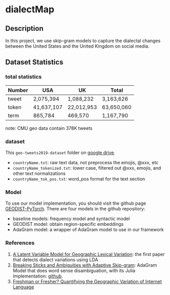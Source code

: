 # dialectMap

## Description

In this project, we use skip-gram models to capture the dialectal changes between the United States and the United Kingdom on social media.

## Dataset Statistics

### total statistics

| Number 	| USA 	| UK 	| Total 	|
|--------	|------------	|------------	|------------	|
| tweet 	| 2,075,394 	| 1,088,232 	| 3,163,626 	|
| token 	| 41,637,107 	| 22,012,953 	| 63,650,060 	|
| term 	| 865,784 	| 469,570 	| 1,167,790 	|

note: CMU geo data contain 378K tweets

### dataset

This `geo-tweets2019-dataset` folder on [google drive](https://drive.google.com/drive/folders/1FHk2x0nk_hCNf8fcGL0XNNep-mvo_BXX?usp=sharing).

- `countryName.txt`: raw text data, not preprocess the emojis, @xxx, etc
- `countryName_tokenized.txt`: lower case, filtered out @xxx, emojis, and other text normalizations
- `countryName_tok_pos.txt`: word_pos format for the text section

### Model

To use our model implementation, you should visit the github page [GEODIST-PyTorch](https://github.com/yuxingch/GEODIST-PyTorch). There are four models in the github repository:
  - baseline models: frequency model and syntactic model
  - GEODIST model: obtain region-specific embeddings
  - AdaGram model: a wrapper of AdaGram model to use in our framework
  
### References

1. [A Latent Variable Model for Geographic Lexical Variation](http://www.cs.cmu.edu/~nasmith/papers/eisenstein+oconnor+smith+xing.emnlp10.pdf): the first paper that detects dialect variations using LDA
2. [Breaking Sticks and Ambiguities with Adaptive Skip-gram](https://arxiv.org/pdf/1502.07257.pdf): AdaGram Model that does word sense disambiguation, with its Julia Implementation: [github](https://github.com/sbos/AdaGram.jl).
3. [Freshman or Fresher? Quantifying the Geographic Variation of Internet Language](https://arxiv.org/pdf/1510.06786.pdf)














